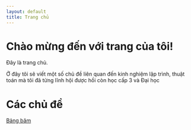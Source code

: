 ```yaml
---
layout: default
title: Trang chủ
---
```


# Chào mừng đến với trang của tôi!

Đây là trang chủ.

Ở đây tôi sẽ viết một số chủ đề liên quan đến kinh nghiệm lập trình, thuật toán mà tôi đã từng lĩnh hội được hồi còn học cấp 3 và Đại học

# Các chủ đề

[Bảng băm](hashing/)